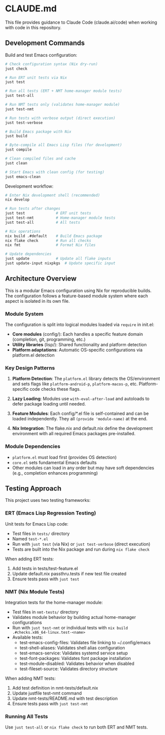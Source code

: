 # CLAUDE.md

This file provides guidance to Claude Code (claude.ai/code) when working with code in this repository.

## Development Commands

Build and test Emacs configuration:
```bash
# Check configuration syntax (Nix dry-run)
just check

# Run ERT unit tests via Nix
just test

# Run all tests (ERT + NMT home-manager module tests)
just test-all

# Run NMT tests only (validates home-manager module)
just test-nmt

# Run tests with verbose output (direct execution)
just test-verbose

# Build Emacs package with Nix
just build

# Byte-compile all Emacs Lisp files (for development)
just compile

# Clean compiled files and cache
just clean

# Start Emacs with clean config (for testing)
just emacs-clean
```

Development workflow:
```bash
# Enter Nix development shell (recommended)
nix develop

# Run tests after changes
just test              # ERT unit tests
just test-nmt          # Home-manager module tests
just test-all          # All tests

# Nix operations
nix build .#default    # Build Emacs package
nix flake check        # Run all checks
nix fmt                # Format Nix files

# Update dependencies
just update            # Update all flake inputs
just update-input nixpkgs  # Update specific input
```

## Architecture Overview

This is a modular Emacs configuration using Nix for reproducible builds. The configuration follows a feature-based module system where each aspect is isolated in its own file.

### Module System
The configuration is split into logical modules loaded via `require` in init.el:
- **Core modules** (config/): Each handles a specific feature domain (completion, git, programming, etc.)
- **Utility libraries** (lisp/): Shared functionality and platform detection
- **Platform adaptations**: Automatic OS-specific configurations via platform.el detection

### Key Design Patterns
1. **Platform Detection**: The `platform.el` library detects the OS/environment and sets flags like `platform-android-p`, `platform-macos-p`, etc. Platform-specific code checks these flags.

2. **Lazy Loading**: Modules use `with-eval-after-load` and autoloads to defer package loading until needed.

3. **Feature Modules**: Each config/*.el file is self-contained and can be loaded independently. They all `(provide 'module-name)` at the end.

4. **Nix Integration**: The flake.nix and default.nix define the development environment with all required Emacs packages pre-installed.

### Module Dependencies
- `platform.el` must load first (provides OS detection)
- `core.el` sets fundamental Emacs defaults
- Other modules can load in any order but may have soft dependencies (e.g., completion enhances programming)

## Testing Approach

This project uses two testing frameworks:

### ERT (Emacs Lisp Regression Testing)
Unit tests for Emacs Lisp code:
- Test files in `tests/` directory
- Named `test-*.el`
- Run with `just test` (via Nix) or `just test-verbose` (direct execution)
- Tests are built into the Nix package and run during `nix flake check`

When adding ERT tests:
1. Add tests in tests/test-feature.el
2. Update default.nix passthru.tests if new test file created
3. Ensure tests pass with `just test`

### NMT (Nix Module Tests)
Integration tests for the home-manager module:
- Test files in `nmt-tests/` directory
- Validates module behavior by building actual home-manager configurations
- Run with `just test-nmt` or individual tests with `nix build .#checks.x86_64-linux.test-<name>`
- Available tests:
  - test-emacs-config-files: Validates file linking to ~/.config/emacs
  - test-shell-aliases: Validates shell alias configuration
  - test-emacs-service: Validates systemd service setup
  - test-font-packages: Validates font package installation
  - test-module-disabled: Validates behavior when disabled
  - test-fileset-source: Validates directory structure

When adding NMT tests:
1. Add test definition in nmt-tests/default.nix
2. Update justfile test-nmt command
3. Update nmt-tests/README.md with test description
4. Ensure tests pass with `just test-nmt`

### Running All Tests
Use `just test-all` or `nix flake check` to run both ERT and NMT tests.
